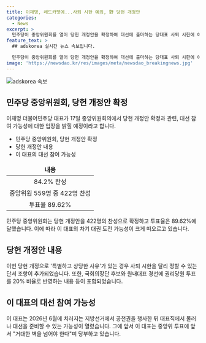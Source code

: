 ```yaml
---
title: 이재명, 레드카펫에...사퇴 시한 예외, 野 당헌 개정안
categories:
  - News
excerpt: >
  민주당이 중앙위원회를 열어 당헌 개정안을 확정하여 대선에 출마하는 당대표 사퇴 시한에 예외를 둘 수 있게 했다. 이로써 이재명 대표는 민주당 대표로 연임하여 차기 대권에 도전할 가능성이 커졌다. 당헌 개정은 84.2% 찬성을 받아 가결되었고, 특별한 사유가 있는 경우 대선에 출마하기 위해 사퇴 시한을 달리 정할 수 있는 것도 담겼다. 또한, 국회의장단 후보와 원내대표 경선에 권리당원 투표를 반영하는 내용과 부정부패 혐의로 기소된 당직자의 직무를 정지하는 규정 등이 포함되었다. 결과적으로 이 대표는 2026년 6월 지방선거에서 공천권을 행사한 뒤 대선을 준비할 수 있게 되었다. 8월 18일로 예정된 전당대회를 앞두고 이달 말부터 내달 초에 연임 관련 입장을 밝힐 예정이다.
feature_text: >
  ## adskorea 실시간 뉴스 속보입니다.

  민주당이 중앙위원회를 열어 당헌 개정안을 확정하여 대선에 출마하는 당대표 사퇴 시한에 예외를 둘 수 있게 했다. 이로써 이재명 대표는 민주당 대표로 연임하여 차기 대권에 도전할 가능성이 커졌다. 당헌 개정은 84.2% 찬성을 받아 가결되었고, 특별한 사유가 있는 경우 대선에 출마하기 위해 사퇴 시한을 달리 정할 수 있는 것도 담겼다. 또한, 국회의장단 후보와 원내대표 경선에 권리당원 투표를 반영하는 내용과 부정부패 혐의로 기소된 당직자의 직무를 정지하는 규정 등이 포함되었다. 결과적으로 이 대표는 2026년 6월 지방선거에서 공천권을 행사한 뒤 대선을 준비할 수 있게 되었다. 8월 18일로 예정된 전당대회를 앞두고 이달 말부터 내달 초에 연임 관련 입장을 밝힐 예정이다.
image: 'https://newsdao.kr/res/images/meta/newsdao_breakingnews.jpg'
---
```


<p><img src="https://newsdao.kr/res/images/meta/newsdao_breakingnews.jpg" alt="adskorea 속보" /></p>

<h2 data-ke-size="size26">민주당 중앙위원회, 당헌 개정안 확정</h2>

<p data-ke-size="size16">이재명 더불어민주당 대표가 17일 중앙위원회의에서 당헌 개정안 확정과 관련, 대선 참여 가능성에 대한 입장을 밝힐 예정이라고 합니다.</p>

<ul>
<li>민주당 중앙위원회, 당헌 개정안 확정</li>
<li>당헌 개정안 내용</li>
<li>이 대표의 대선 참여 가능성</li>
</ul>

<table>
<thead>
<tr>
<td style="text-align: center; height: 17px;"><b>내용</b></td>
</tr>
</thead>
<tbody>
<tr>
<td style="text-align: center; height: 17px;">84.2% 찬성</td>
</tr>
<tr>
<td style="text-align: center; height: 17px;">중앙위원 559명 중 422명 찬성</td>
</tr>
<tr>
<td style="text-align: center; height: 17px;">투표율 89.62%</td>
</tr>
</tbody>
</table>

<p data-ke-size="size16">민주당 중앙위원회는 당헌 개정안을 422명의 찬성으로 확정하고 투표율은 89.62%에 달했습니다. 이에 따라 이 대표의 차기 대권 도전 가능성이 크게 떠오르고 있습니다.</p>

<h2 data-ke-size="size26">당헌 개정안 내용</h2>

<p data-ke-size="size16">이번 당헌 개정으로 '특별하고 상당한 사유'가 있는 경우 사퇴 시한을 달리 정할 수 있는 단서 조항이 추가되었습니다. 또한, 국회의장단 후보와 원내대표 경선에 권리당원 투표를 20% 비율로 반영하는 내용 등이 포함되었습니다.</p>

<h2 data-ke-size="size26">이 대표의 대선 참여 가능성</h2>

<p data-ke-size="size16">이 대표는 2026년 6월에 치러지는 지방선거에서 공천권을 행사한 뒤 대표직에서 물러나 대선을 준비할 수 있는 가능성이 열렸습니다. 그에 앞서 이 대표는 중앙위 투표에 앞서 "거대한 벽을 넘어야 한다"며 당부하고 있습니다.</p>

<p data-ke-size="size16">&nbsp;</p>

